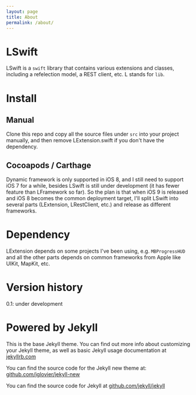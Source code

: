 ```yaml
---
layout: page
title: About
permalink: /about/
---
```


LSwift
====

LSwift is a `swift` library that contains various extensions and classes, including a refelection model, a REST client, etc. L stands for `lib`.

Install
====

Manual
----
Clone this repo and copy all the source files under `src` into your project manually, and then remove LExtension.swift if you don't have the dependency.

Cocoapods / Carthage
----
Dynamic framework is only supported in iOS 8, and I still need to support iOS 7 for a while, besides LSwift is still under development (it has fewer feature than LFramework so far). So the plan is that when iOS 9 is released and iOS 8 becomes the common deployment target, I'll split LSwift into several parts (LExtension, LRestClient, etc.) and release as different frameworks.

Dependency
====
LExtension depends on some projects I've been using, e.g. `MBProgressHUD` and all the other parts depends on common frameworks from Apple like UIKit, MapKit, etc.

Version history
====
0.1: under development

Powered by Jekyll
====
This is the base Jekyll theme. You can find out more info about customizing your Jekyll theme, as well as basic Jekyll usage documentation at [jekyllrb.com](http://jekyllrb.com/)

You can find the source code for the Jekyll new theme at: [github.com/jglovier/jekyll-new](https://github.com/jglovier/jekyll-new)

You can find the source code for Jekyll at [github.com/jekyll/jekyll](https://github.com/jekyll/jekyll)
